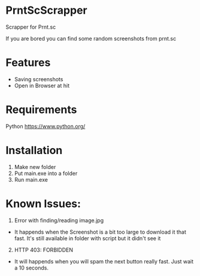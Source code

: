 # PrntScScrapper
Scrapper for Prnt.sc 

If you are bored you can find some random screenshots from prnt.sc

# Features
- Saving screenshots
- Open in Browser at hit

# Requirements
Python https://www.python.org/

# Installation
1. Make new folder
2. Put main.exe into a folder
3. Run main.exe



# Known Issues:
1. Error with finding/reading image.jpg
- It happends when the Screenshot is a bit too large to download it that fast. It's still available in folder with script but it didn't see it
2. HTTP 403: FORBIDDEN
- It will happends when you will spam the next button really fast. Just wait a 10 seconds.

